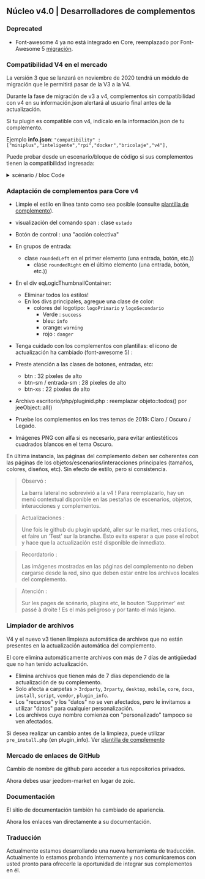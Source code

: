 ## Núcleo v4.0 | Desarrolladores de complementos

### Deprecated

- Font-awesome 4 ya no está integrado en Core, reemplazado por Font-Awesome 5 [migración](https://fontawesome.com/how-to-use/on-the-web/setup/upgrading-from-version-4#name-changes).

### Compatibilidad V4 en el mercado

La versión 3 que se lanzará en noviembre de 2020 tendrá un módulo de migración que le permitirá pasar de la V3 a la V4.

Durante la fase de migración de v3 a v4, complementos sin compatibilidad con v4 en su información.json alertará al usuario final antes de la actualización.


Si tu plugin es compatible con v4, indícalo en la información.json de tu complemento.

Ejemplo **info.json**: `"compatibility" : ["miniplus","inteligente","rpi","docker","bricolaje","v4"],`

Puede probar desde un escenario/bloque de código si sus complementos tienen la compatibilidad ingresada:

<details>

  <summary markdown="span">scénario / bloc Code</summary>

  ~~~ php
  {% raw %}
  //Autor de los complementos a verificar (distingue entre mayúsculas y minúsculas))
  $author = 'Jeedom SAS';

  $plugins = repo_market::byFilter(['author' => $author]);
  $pluginsArray = utils::o2a($plugins);
  $countPlugins = 0;
  $countIncompatibles = 0;
  foreach ($pluginsArray como $plugin) {
    if ($plugin['autor'] == $autor) {
      $countPlugins++;
    si ($plugin['hardwareCompatibility']['v4'] != '1') {
        $countIncompatibles++;
      $scenario->setLog('Plugin ' . $plugin['name'] . ' does not have v4 compatibility tag.');
    }
    }
  }
  si ($countPlugins > 0) {
    si ($countIncompatibles > 0) {
      $scenario->setLog($author . ' : ' . $countIncompatibles . ' potentially incompatible Jeedom V4 plugin on ' . $countPlugins . ' checked');
    } demás {
      $scenario->setLog('All ' . $countPlugins . ' plugin developed by ' . $author . ' are Jeedom V4 compatible. Congratulations!');
    }
  } demás {
    $scenario->setLog('No plugin found for ' . $author);
  }
  {% endraw %}
  ~~~

</details>

### Adaptación de complementos para Core v4

- Limpie el estilo en línea tanto como sea posible (consulte [plantilla de complemento](https://github.com/jeedom/plugin-template/blob/master/desktop/php/template.php)).
- visualización del comando span : clase `estado`
- Botón de control : una "acción colectiva"
- En grupos de entrada:
  - clase `roundedLeft` en el primer elemento (una entrada, botón, etc.))
    - clase `roundedRight` en el último elemento (una entrada, botón, etc.))
- En el div eqLogicThumbnailContainer:
    - Eliminar todos los estilos!
    - En los divs principales, agregue una clase de color:
      - colores del logotipo: `logoPrimario` y `logoSecondario`
        - Verde : `success`
        - bleu: `info`
        - orange: `warning`
        - rojo : `danger`
- Tenga cuidado con los complementos con plantillas: el icono de actualización ha cambiado (font-awesome 5) :
- Preste atención a las clases de botones, entradas, etc:
    - btn : 32 píxeles de alto
    - btn-sm / entrada-sm : 28 píxeles de alto
    - btn-xs : 22 píxeles de alto
- Archivo escritorio/php/pluginid.php : reemplazar objeto::todos() por jeeObject::all()

- Pruebe los complementos en los tres temas de 2019: Claro / Oscuro / Legado.

- Imágenes PNG con alfa si es necesario, para evitar antiestéticos cuadrados blancos en el tema Oscuro.

En última instancia, las páginas del complemento deben ser coherentes con las páginas de los objetos/escenarios/interacciones principales (tamaños, colores, diseños, etc). Sin efecto de estilo, pero sí consistencia.

> Observó :
>
> La barra lateral no sobrevivió a la v4 ! Para reemplazarlo, hay un menú contextual disponible en las pestañas de escenarios, objetos, interacciones y complementos.

> Actualizaciones :
>
> Une fois le github du plugin updaté, aller sur le market, mes créations, et faire un ‘Test' sur la branche. Esto evita esperar a que pase el robot y hace que la actualización esté disponible de inmediato.

> Recordatorio :
>
> Las imágenes mostradas en las páginas del complemento no deben cargarse desde la red, sino que deben estar entre los archivos locales del complemento.

> Atención :
>
> Sur les pages de scénario, plugins etc, le bouton ‘Supprimer' est passé à droite ! Es el más peligroso y por tanto el más lejano.


### Limpiador de archivos

V4 y el nuevo v3 tienen limpieza automática de archivos que no están presentes en la actualización automática del complemento.

El core elimina automáticamente archivos con más de 7 días de antigüedad que no han tenido actualización.

- Elimina archivos que tienen más de 7 días dependiendo de la actualización de su complemento.
- Solo afecta a carpetas > `3rdparty`, `3rparty`, `desktop`, `mobile`, `core`, `docs`, `install`, `script`, `vendor`, `plugin_info`.
- Los "recursos" y los "datos" no se ven afectados, pero le invitamos a utilizar "datos" para cualquier personalización.
- Los archivos cuyo nombre comienza con "personalizado" tampoco se ven afectados.

Si desea realizar un cambio antes de la limpieza, puede utilizar `pre_install.php` (en plugin_info).
Ver [plantilla de complemento](https://github.com/jeedom/plugin-template/blob/master/plugin_info/pre_install.php)

### Mercado de enlaces de GitHub

Cambio de nombre de github para acceder a tus repositorios privados.

Ahora debes usar jeedom-market en lugar de zoic.

### Documentación

El sitio de documentación también ha cambiado de apariencia.

Ahora los enlaces van directamente a su documentación.

### Traducción

Actualmente estamos desarrollando una nueva herramienta de traducción. Actualmente lo estamos probando internamente y nos comunicaremos con usted pronto para ofrecerle la oportunidad de integrar sus complementos en él.